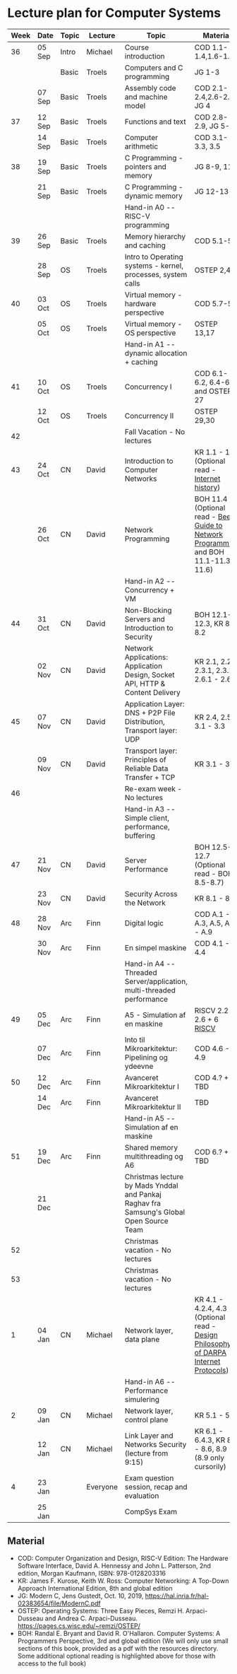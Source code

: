 # Lecture plan for Computer Systems

| Week | Date   | Topic | Lecture  | Topic                                                                         | Material |
| ---- | ----   | ----- | -------  | ------                                                                        | -------- |
| 36   | 05 Sep | Intro | Michael  | Course introduction                                                           | COD 1.1-1.4,1.6-1.8 |
|      |        | Basic | Troels   | Computers and C programming                                                   | JG 1-3 |
|      | 07 Sep | Basic | Troels   | Assembly code and machine model                                               | COD 2.1-2.4,2.6-2.7, JG 4 |
| 37   | 12 Sep | Basic | Troels   | Functions and text                                                            | COD 2.8-2.9, JG 5-7 |
|      | 14 Sep | Basic | Troels   | Computer arithmetic                                                           | COD 3.1-3.3, 3.5 |
| 38   | 19 Sep | Basic | Troels   | C Programming - pointers and memory                                           | JG 8-9, 11 |
|      | 21 Sep | Basic | Troels   | C Programming - dynamic memory                                                | JG 12-13 |
|      |        |       |          | Hand-in A0 -- RISC-V programming                                              |          |
| 39   | 26 Sep | Basic | Troels   | Memory hierarchy and caching                                                  | COD 5.1-5.4 |
|      | 28 Sep | OS    | Troels   | Intro to Operating systems - kernel, processes, system calls                  | OSTEP 2,4,5 |
| 40   | 03 Oct | OS    | Troels   | Virtual memory - hardware perspective                                         | COD 5.7-5.8 |
|      | 05 Oct | OS    | Troels   | Virtual memory - OS perspective                                               | OSTEP 13,17 |
|      |        |       |          | Hand-in A1 -- dynamic allocation + caching                                    |          |
| 41   | 10 Oct | OS    | Troels   | Concurrency I                                                                 | COD 6.1-6.2, 6.4-6.5 and OSTEP 27 |
|      | 12 Oct | OS    | Troels   | Concurrency II                                                                | OSTEP 29,30 |
| 42   |        |       |          | Fall Vacation - No lectures                                                   |          |
| 43   | 24 Oct | CN    | David    | Introduction to Computer Networks                                             | KR 1.1 - 1.6 (Optional read - [Internet history](https://www.internetsociety.org/internet/history-internet/brief-history-internet/)) |
|      | 26 Oct | CN    | David    | Network Programming                                                           | BOH 11.4 (Optional read - [Beej's Guide to Network Programming](http://beej.us/guide/bgnet/) and BOH 11.1-11.3, 11.6) |
|      |        |       |          | Hand-in A2 -- Concurrency + VM                                                |          |
| 44   | 31 Oct | CN    | David    | Non-Blocking Servers and Introduction to Security                             | BOH 12.1-12.3, KR 8.1, 8.2  |
|      | 02 Nov | CN    | David    | Network Applications: Application Design, Socket API, HTTP & Content Delivery | KR 2.1, 2.2, 2.3.1, 2.3.2, 2.6.1 - 2.6.3 |
| 45   | 07 Nov | CN    | David    | Application Layer: DNS + P2P File Distribution, Transport layer: UDP          | KR 2.4, 2.5, 3.1 - 3.3 |
|      | 09 Nov | CN    | David    | Transport layer: Principles of Reliable Data Transfer + TCP                   | KR 3.1 - 3.7 |
| 46   |        |       |          | Re-exam week - No lectures                                                    |          |
|      |        |       |          | Hand-in A3  -- Simple client, performance, buffering                          |          |
| 47   | 21 Nov | CN    | David    | Server Performance                                                            | BOH 12.5-12.7 (Optional read - BOH 8.5-8.7) |
|      | 23 Nov | CN    | David    | Security Across the Network                                                   | KR 8.1 - 8.7 |
| 48   | 28 Nov | Arc   | Finn     | Digital logic                                                                 | COD A.1 - A.3, A.5, A7 - A.9 |
|      | 30 Nov | Arc   | Finn     | En simpel maskine                                                             | COD 4.1 - 4.4 |
|      |        |       |          | Hand-in A4 -- Threaded Server/application, multi-threaded performance         |  |
| 49   | 05 Dec | Arc   | Finn     | A5 - Simulation af en maskine                                                 | RISCV 2.2 - 2.6 + 6 [RISCV](https://riscv.org/wp-content/uploads/2017/05/riscv-spec-v2.2.pdf) |
|      | 07 Dec | Arc   | Finn     | Into til Mikroarkitektur: Pipelining og ydeevne                               | COD 4.6 - 4.9 |
| 50   | 12 Dec | Arc   | Finn     | Avanceret Mikroarkitektur I                                                   | COD 4.? + TBD |
|      | 14 Dec | Arc   | Finn     | Avanceret Mikroarkitektur II                                                  | TBD |
|      |        |       |          | Hand-in A5 -- Simulation af en maskine                                        |  |
| 51   | 19 Dec | Arc   | Finn     | Shared memory multithreading og A6                                            | COD 6.? + TBD |
|      | 21 Dec |       |          | Christmas lecture by Mads Ynddal and Pankaj Raghav fra Samsung's Global Open Source Team                                    |         |
| 52   |        |       |          | Christmas vacation - No lectures                                              |         |
| 53   |        |       |          | Christmas vacation - No lectures                                              |         |
| 1    | 04 Jan | CN    | Michael  | Network layer, data plane                                                     | KR 4.1 - 4.2.4, 4.3 (Optional read - [Design Philosophy of DARPA Internet Protocols](http://www.cs.princeton.edu/courses/archive/spr14/cos461/papers/clark88.pdf)) |
|      |        |       |          | Hand-in A6 -- Performance simulering                                          |         |
| 2    | 09 Jan | CN    | Michael  | Network layer, control plane                                                  | KR 5.1 - 5.3 |
|      | 12 Jan | CN    | Michael  | Link Layer and Networks Security (lecture from 9:15)                          | KR 6.1 - 6.4.3, KR 8.5 - 8.6, 8.9 (8.9 only cursorily) |
| 4    | 23 Jan |       | Everyone | Exam question session, recap and evaluation                                   |         |
|      | 25 Jan |       |          | CompSys Exam                                                                  |         |


## Material

 - COD: Computer Organization and Design, RISC-V Edition: The Hardware Software Interface, David A. Hennessy and John L. Patterson, 2nd edition, Morgan Kaufmann, ISBN: 978-0128203316
 - KR: James F. Kurose, Keith W. Ross: Computer Networking: A Top-Down Approach International Edition, 8th and global edition
 - JG: Modern C, Jens Gustedt, Oct. 10, 2019, https://hal.inria.fr/hal-02383654/file/ModernC.pdf
 - OSTEP: Operating Systems: Three Easy Pieces, Remzi H. Arpaci-Dusseau and Andrea C. Arpaci-Dusseau. https://pages.cs.wisc.edu/~remzi/OSTEP/ 
 - BOH: Randal E. Bryant and David R. O'Hallaron. Computer Systems: A Programmers Perspective, 3rd and global edition (We will only use small sections of this book, provided as a pdf with the resources directory. Some additional optional reading is highlighted above for those with access to the full book)


